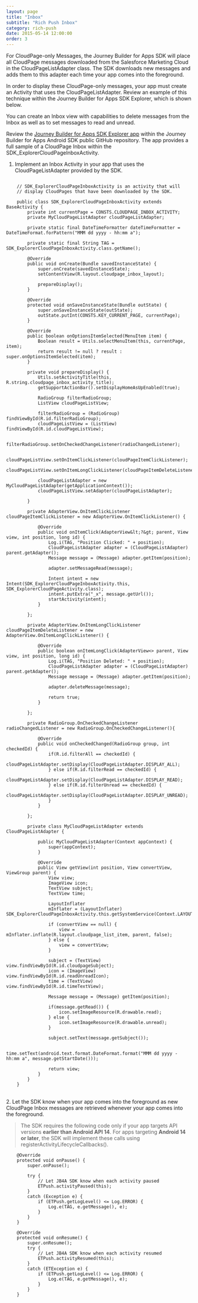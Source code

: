```yaml
---
layout: page
title: "Inbox"
subtitle: "Rich Push Inbox"
category: rich-push
date: 2015-05-14 12:00:00
order: 3
---
```

For CloudPage-only Messages, the Journey Builder for Apps SDK will place all CloudPage messages downloaded from the Salesforce Marketing Cloud in the CloudPageListAdapter class.  The SDK downloads new messages and adds them to this adapter each time your app comes into the foreground.  

In order to display these CloudPage-only messages, your app must create an Activity that uses the CloudPageListAdapter. Review an example of this technique within the Journey Builder for Apps SDK Explorer, which is shown below.

You can create an Inbox view with capabilities to delete messages from the Inbox as well as to set messages to read and unread.

Review the [Journey Builder for Apps SDK Explorer app](https://github.com/ExactTarget/JB4A-SDK-Android/tree/master/JB4A-SDK-Explorer) within the Journey Builder for Apps Android SDK public GitHub repository. The app provides a full sample of a CloudPage Inbox within the SDK\_ExplorerCloudPageInboxActivity. 

1. Implement an Inbox Activity in your app that uses the CloudPageListAdapter provided by the SDK.

~~~ 
    
    // SDK_ExplorerCloudPageInboxActivity is an activity that will 
    // display CloudPages that have been downloaded by the SDK.

    public class SDK_ExplorerCloudPageInboxActivity extends BaseActivity {
        private int currentPage = CONSTS.CLOUDPAGE_INBOX_ACTIVITY;
        private MyCloudPageListAdapter cloudPageListAdapter;
    
        private static final DateTimeFormatter dateTimeFormatter = DateTimeFormat.forPattern("MMM dd yyyy - hh:mm a");
    
        private static final String TAG = SDK_ExplorerCloudPageInboxActivity.class.getName();
    
        @Override
        public void onCreate(Bundle savedInstanceState) {
            super.onCreate(savedInstanceState);
            setContentView(R.layout.cloudpage_inbox_layout);
            
            prepareDisplay();
        }
    
        @Override
        protected void onSaveInstanceState(Bundle outState) {
            super.onSaveInstanceState(outState);
            outState.putInt(CONSTS.KEY_CURRENT_PAGE, currentPage);
        }
    
        @Override
        public boolean onOptionsItemSelected(MenuItem item) {
            Boolean result = Utils.selectMenuItem(this, currentPage, item);
            return result != null ? result : super.onOptionsItemSelected(item);
        }
    
        private void prepareDisplay() {
            Utils.setActivityTitle(this, R.string.cloudpage_inbox_activity_title);
            getSupportActionBar().setDisplayHomeAsUpEnabled(true);
        
            RadioGroup filterRadioGroup;
            ListView cloudPageListView;
        
            filterRadioGroup = (RadioGroup) findViewById(R.id.filterRadioGroup);
            cloudPageListView = (ListView) findViewById(R.id.cloudPageListView);
        
            filterRadioGroup.setOnCheckedChangeListener(radioChangedListener);
        
            cloudPageListView.setOnItemClickListener(cloudPageItemClickListener);
            cloudPageListView.setOnItemLongClickListener(cloudPageItemDeleteListener);
        
            cloudPageListAdapter = new MyCloudPageListAdapter(getApplicationContext());
            cloudPageListView.setAdapter(cloudPageListAdapter);
        
        }
    
        private AdapterView.OnItemClickListener cloudPageItemClickListener = new AdapterView.OnItemClickListener() {
        
            @Override
            public void onItemClick(AdapterView&lt;?&gt; parent, View view, int position, long id) {
                Log.i(TAG, "Position Clicked: " + position);
                CloudPageListAdapter adapter = (CloudPageListAdapter) parent.getAdapter();
                Message message = (Message) adapter.getItem(position);
            
                adapter.setMessageRead(message);
            
                Intent intent = new Intent(SDK_ExplorerCloudPageInboxActivity.this, SDK_ExplorerCloudPageActivity.class);
                intent.putExtra("_x", message.getUrl());
                startActivity(intent);
            }
        
        };
    
        private AdapterView.OnItemLongClickListener cloudPageItemDeleteListener = new AdapterView.OnItemLongClickListener() {
        
            @Override
            public boolean onItemLongClick(AdapterView<> parent, View view, int position, long id) {
                Log.i(TAG, "Position Deleted: " + position);
                CloudPageListAdapter adapter = (CloudPageListAdapter) parent.getAdapter();
                Message message = (Message) adapter.getItem(position);
            
                adapter.deleteMessage(message);
            
                return true;
            }
        
        };
    
        private RadioGroup.OnCheckedChangeListener radioChangedListener = new RadioGroup.OnCheckedChangeListener(){
        
            @Override
            public void onCheckedChanged(RadioGroup group, int checkedId) {
                if(R.id.filterAll == checkedId) {
                    cloudPageListAdapter.setDisplay(CloudPageListAdapter.DISPLAY_ALL);
                } else if(R.id.filterRead == checkedId) {
                    cloudPageListAdapter.setDisplay(CloudPageListAdapter.DISPLAY_READ);
                } else if(R.id.filterUnread == checkedId) {
                    cloudPageListAdapter.setDisplay(CloudPageListAdapter.DISPLAY_UNREAD);
                }
            }
        
        };
    
        private class MyCloudPageListAdapter extends CloudPageListAdapter {
        
            public MyCloudPageListAdapter(Context appContext) {
                super(appContext);
            }
        
            @Override
            public View getView(int position, View convertView, ViewGroup parent) {
                View view;
                ImageView icon;
                TextView subject;
                TextView time;
            
                LayoutInflater
                mInflater = (LayoutInflater) SDK_ExplorerCloudPageInboxActivity.this.getSystemService(Context.LAYOUT_INFLATER_SERVICE);
            
                if (convertView == null) {
                    view = mInflater.inflate(R.layout.cloudpage_list_item, parent, false);
                } else {
                    view = convertView;
                }
            
                subject = (TextView) view.findViewById(R.id.cloudpageSubject);
                icon = (ImageView) view.findViewById(R.id.readUnreadIcon);
                time = (TextView) view.findViewById(R.id.timeTextView);
            
                Message message = (Message) getItem(position);
            
                if(message.getRead()) {
                    icon.setImageResource(R.drawable.read);
                } else {
                    icon.setImageResource(R.drawable.unread);
                }
            
                subject.setText(message.getSubject());
            
                time.setText(android.text.format.DateFormat.format("MMM dd yyyy - hh:mm a", message.getStartDate()));
            
                return view;
            }
        }
    }
~~~ 
<br />    
2. Let the SDK know when your app comes into the foreground as new CloudPage Inbox messages are retrieved whenever your app comes into the foreground. 

> The SDK requires the following code only if your app targets API versions **earlier than Android API 14**. For apps targeting **Android 14 or later**, the SDK will implement these calls using registerActivityLifecycleCallbacks().

~~~ 
    @Override
    protected void onPause() {
        super.onPause();
        
        try {
            // Let JB4A SDK know when each activity paused
            ETPush.activityPaused(this);
        }
        catch (Exception e) {
            if (ETPush.getLogLevel() <= Log.ERROR) {
                Log.e(TAG, e.getMessage(), e);
            }
        }
    }

    @Override
    protected void onResume() {
        super.onResume();
        try {
            // Let JB4A SDK know when each activity resumed
            ETPush.activityResumed(this);
        }
        catch (ETException e) {
            if (ETPush.getLogLevel() <= Log.ERROR) {
                Log.e(TAG, e.getMessage(), e);
            }
        }
    }
~~~ 
